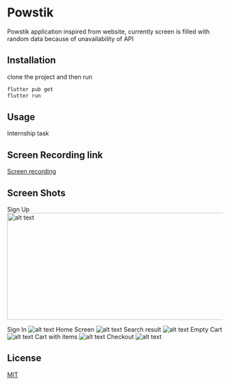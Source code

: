 # Powstik

Powstik application inspired from website, currently screen is filled with random data because of unavailability of API

## Installation

clone the project and then run
```bash
flutter pub get
flutter run
```

## Usage

Internship task

## Screen Recording link

[Screen recording](https://drive.google.com/file/d/1KwKWXYtVT3sRi8ZrnIiz-lzEAtrj1Ol4/view?usp=sharing)

## Screen Shots
Sign Up
<img src="https://github.com/Him-anshuSharma/powstik/blob/main/signup.png" alt="alt text" width="1000" height="250">

Sign In
![alt text](https://github.com/Him-anshuSharma/powstik/blob/main/signin.png)
Home Screen
![alt text](https://github.com/Him-anshuSharma/powstik/blob/main/homescreen.png)
Search result
![alt text](https://github.com/Him-anshuSharma/powstik/blob/main/search_results.png)
Empty Cart
![alt text](https://github.com/Him-anshuSharma/powstik/blob/main/empty_cart.png)
Cart with items
![alt text](https://github.com/Him-anshuSharma/powstik/blob/main/cart_with_items.png)
Checkout
![alt text](https://github.com/Him-anshuSharma/powstik/blob/main/checkout.png)

## License

[MIT](https://choosealicense.com/licenses/mit/)
